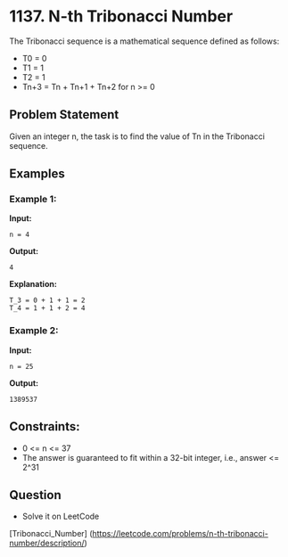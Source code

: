 # 1137. N-th Tribonacci Number

The Tribonacci sequence is a mathematical sequence defined as follows:

- T0 = 0
- T1 = 1
- T2 = 1
- Tn+3 = Tn + Tn+1 + Tn+2 for n >= 0

## Problem Statement

Given an integer n, the task is to find the value of Tn in the Tribonacci sequence.

## Examples

### Example 1:

**Input:**
```
n = 4
```
**Output:**
```
4
```
**Explanation:**
```
T_3 = 0 + 1 + 1 = 2
T_4 = 1 + 1 + 2 = 4
```

### Example 2:

**Input:**
```
n = 25
```
**Output:**
```
1389537
```

## Constraints:

- 0 <= n <= 37
- The answer is guaranteed to fit within a 32-bit integer, i.e., answer <= 2^31 

## Question

- Solve it on LeetCode

[Tribonacci_Number] (https://leetcode.com/problems/n-th-tribonacci-number/description/)

